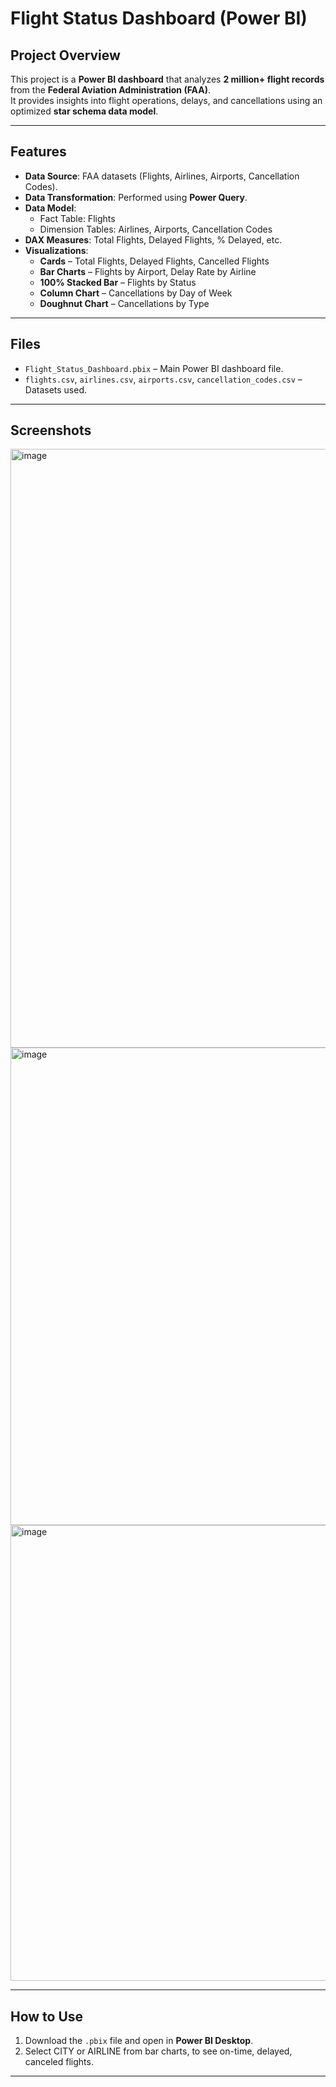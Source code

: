 # Flight Status Dashboard (Power BI)

## Project Overview
This project is a **Power BI dashboard** that analyzes **2 million+ flight records** from the **Federal Aviation Administration (FAA)**.  
It provides insights into flight operations, delays, and cancellations using an optimized **star schema data model**.

---

## Features
- **Data Source**: FAA datasets (Flights, Airlines, Airports, Cancellation Codes).  
- **Data Transformation**: Performed using **Power Query**.  
- **Data Model**: 
  - Fact Table: Flights  
  - Dimension Tables: Airlines, Airports, Cancellation Codes  
- **DAX Measures**: Total Flights, Delayed Flights, % Delayed, etc.  
- **Visualizations**:  
  - **Cards** – Total Flights, Delayed Flights, Cancelled Flights  
  - **Bar Charts** – Flights by Airport, Delay Rate by Airline  
  - **100% Stacked Bar** – Flights by Status  
  - **Column Chart** – Cancellations by Day of Week  
  - **Doughnut Chart** – Cancellations by Type  

---

## Files
- `Flight_Status_Dashboard.pbix` – Main Power BI dashboard file.  
- `flights.csv`, `airlines.csv`, `airports.csv`, `cancellation_codes.csv` – Datasets used.  

---

## Screenshots
<img width="1910" height="958" alt="image" src="https://github.com/user-attachments/assets/8b6547b2-8e29-4890-8aa3-2a1af3599082" />

<img width="1275" height="764" alt="image" src="https://github.com/user-attachments/assets/cf42db63-ba3a-49c6-b1be-2f395b19c9c0" />

<img width="1807" height="729" alt="image" src="https://github.com/user-attachments/assets/88283e65-4874-4ab7-a120-c6eff48457a9" />


---

## How to Use
1. Download the `.pbix` file and open in **Power BI Desktop**.  
2. Select CITY or AIRLINE from bar charts, to see on-time, delayed, canceled flights.  

---
